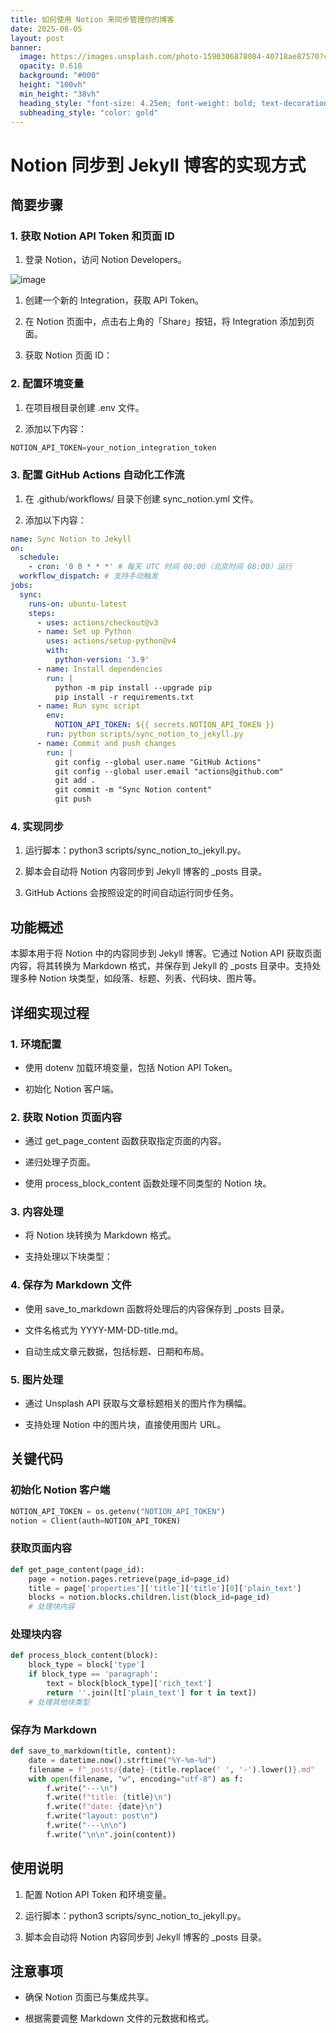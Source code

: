 ```yaml
---
title: 如何使用 Notion 来同步管理你的博客
date: 2025-08-05
layout: post
banner:
  image: https://images.unsplash.com/photo-1590306878084-40718ae87570?crop=entropy&cs=tinysrgb&fit=max&fm=jpg&ixid=M3w2OTIwMzJ8MHwxfHJhbmRvbXx8fHx8fHx8fDE3NTQzODI4MDV8&ixlib=rb-4.1.0&q=80&w=1080
  opacity: 0.618
  background: "#000"
  height: "100vh"
  min_height: "38vh"
  heading_style: "font-size: 4.25em; font-weight: bold; text-decoration: underline"
  subheading_style: "color: gold"
---
```


# Notion 同步到 Jekyll 博客的实现方式

## 简要步骤

### 1. 获取 Notion API Token 和页面 ID

1. 登录 Notion，访问 Notion Developers。

![image](https://prod-files-secure.s3.us-west-2.amazonaws.com/a7a0cc5a-89b9-4cda-8686-1fba0ca52f40/d19c1afe-dea5-4312-9333-786b0ba83054/image.png?X-Amz-Algorithm=AWS4-HMAC-SHA256&X-Amz-Content-Sha256=UNSIGNED-PAYLOAD&X-Amz-Credential=ASIAZI2LB466VZURZUEN%2F20250805%2Fus-west-2%2Fs3%2Faws4_request&X-Amz-Date=20250805T083324Z&X-Amz-Expires=3600&X-Amz-Security-Token=IQoJb3JpZ2luX2VjEB8aCXVzLXdlc3QtMiJGMEQCIFjNLPdsDSxMA%2F3aVJ%2F8BmCHqXQ8UofpteJPh9hsIyzZAiA5e41lB5TH408yBJ%2FscJ6QJYgP7MzM5S1hI36i2gNPIir%2FAwhYEAAaDDYzNzQyMzE4MzgwNSIMfIyOdObNMvl5kmdHKtwDf7K%2F8v59x%2FzydHr8yPWyjnSwhk6GQa530Uuh2ZmKkTAQ39Pkz67oMNymX8x5BBohQq7H4uIxvYcDLm3gcO495bj%2BKXua4jO1Iy0GK9iT3fiUpxQLKOMordV7n37jo1iLeDwax7Zb3%2Fdp0lipZXWf7DgEH2DclI%2B62Umgz7lF9MkDE1JW2ZePi7RHxmIImAQs6wxy2eXw4J9shjkxavHDDS1xfFzI2TuZjZnVabO2Q3aeuv2Xt9zLMb7iXJ03CWwm7OYEni5%2FxkuPewfEE79cuV07x5ZDhKHUEr2Mt9FjDXtpeii%2BRzBX8q6koUNdVNh25LR9o9wSMhTwD0F7IDmTF6eUum1RriMEPJzkGUbjHqmD9E7qudWxGNU%2BP0GCK93mCDDAKrf1swIiqGnjBqZhajFC45N1Ed9apMpsxhoKuhmk3u9vUweEZsKtoIs33%2FPzYEjBrqJ4W7c2sC7IIca9l7xMNSwhtC3FV3h1P%2BPSN2badHTZ1MUl8Oz%2BSb6VJAjyWMWJzAJI4vYGXQEXrO424C1v833ifvJ9L%2FqaScYKlI6nmGgMfSWnKawCqH8ne0gT2WKRtHSpoDD4H4aWzcJBkqq34bvhNO2Fkop18whCjqAqYbxt5rOpPVhdwiUw3NrGxAY6pgFhTcnQ47g%2FF5GnWC1%2Bd1zFlMkKqmCpGBS9vEV3SpPvMHU%2BvusmSVjzXK5gyCrcEqmeaAC%2BMf7dbCt37E6loyb8pbkXjGSt%2BFifx5S%2FV%2BGV7d8xqtbBTLvRRuzzhFir%2BRNtQJk19PxRFYFzmgL0v0vsmX9RVXgCXRKsOQdAzoBCtGvZfyhGxYTTaLjKt5M6ut5i8lEZebnUhX6KrQaHLJ7Lefv8Zlg%2B&X-Amz-Signature=951ce4dd10e45891943778347d60ccb19671fcf5dd78852e9e28834bac377d34&X-Amz-SignedHeaders=host&x-amz-checksum-mode=ENABLED&x-id=GetObject)

1. 创建一个新的 Integration，获取 API Token。

1. 在 Notion 页面中，点击右上角的「Share」按钮，将 Integration 添加到页面。

1. 获取 Notion 页面 ID：


### 2. 配置环境变量

1. 在项目根目录创建 .env 文件。

1. 添加以下内容：

```javascript
NOTION_API_TOKEN=your_notion_integration_token
```

### 3. 配置 GitHub Actions 自动化工作流

1. 在 .github/workflows/ 目录下创建 sync_notion.yml 文件。

1. 添加以下内容：

```yaml
name: Sync Notion to Jekyll
on:
  schedule:
    - cron: '0 0 * * *' # 每天 UTC 时间 00:00（北京时间 08:00）运行
  workflow_dispatch: # 支持手动触发
jobs:
  sync:
    runs-on: ubuntu-latest
    steps:
      - uses: actions/checkout@v3
      - name: Set up Python
        uses: actions/setup-python@v4
        with:
          python-version: '3.9'
      - name: Install dependencies
        run: |
          python -m pip install --upgrade pip
          pip install -r requirements.txt
      - name: Run sync script
        env:
          NOTION_API_TOKEN: ${{ secrets.NOTION_API_TOKEN }}
        run: python scripts/sync_notion_to_jekyll.py
      - name: Commit and push changes
        run: |
          git config --global user.name "GitHub Actions"
          git config --global user.email "actions@github.com"
          git add .
          git commit -m "Sync Notion content"
          git push
```

### 4. 实现同步

1. 运行脚本：python3 scripts/sync_notion_to_jekyll.py。

1. 脚本会自动将 Notion 内容同步到 Jekyll 博客的 _posts 目录。

1. GitHub Actions 会按照设定的时间自动运行同步任务。

## 功能概述

本脚本用于将 Notion 中的内容同步到 Jekyll 博客。它通过 Notion API 获取页面内容，将其转换为 Markdown 格式，并保存到 Jekyll 的 _posts 目录中。支持处理多种 Notion 块类型，如段落、标题、列表、代码块、图片等。

## 详细实现过程

### 1. 环境配置

- 使用 dotenv 加载环境变量，包括 Notion API Token。

- 初始化 Notion 客户端。

### 2. 获取 Notion 页面内容

- 通过 get_page_content 函数获取指定页面的内容。

- 递归处理子页面。

- 使用 process_block_content 函数处理不同类型的 Notion 块。

### 3. 内容处理

- 将 Notion 块转换为 Markdown 格式。

- 支持处理以下块类型：


### 4. 保存为 Markdown 文件

- 使用 save_to_markdown 函数将处理后的内容保存到 _posts 目录。

- 文件名格式为 YYYY-MM-DD-title.md。

- 自动生成文章元数据，包括标题、日期和布局。

### 5. 图片处理

- 通过 Unsplash API 获取与文章标题相关的图片作为横幅。

- 支持处理 Notion 中的图片块，直接使用图片 URL。

## 关键代码

### 初始化 Notion 客户端

```python
NOTION_API_TOKEN = os.getenv("NOTION_API_TOKEN")
notion = Client(auth=NOTION_API_TOKEN)
```

### 获取页面内容

```python
def get_page_content(page_id):
    page = notion.pages.retrieve(page_id=page_id)
    title = page['properties']['title']['title'][0]['plain_text']
    blocks = notion.blocks.children.list(block_id=page_id)
    # 处理块内容
```

### 处理块内容

```python
def process_block_content(block):
    block_type = block['type']
    if block_type == 'paragraph':
        text = block[block_type]['rich_text']
        return ''.join([t['plain_text'] for t in text])
    # 处理其他块类型
```

### 保存为 Markdown

```python
def save_to_markdown(title, content):
    date = datetime.now().strftime("%Y-%m-%d")
    filename = f"_posts/{date}-{title.replace(' ', '-').lower()}.md"
    with open(filename, "w", encoding="utf-8") as f:
        f.write("---\n")
        f.write(f"title: {title}\n")
        f.write(f"date: {date}\n")
        f.write("layout: post\n")
        f.write("---\n\n")
        f.write("\n\n".join(content))
```

## 使用说明

1. 配置 Notion API Token 和环境变量。

1. 运行脚本：python3 scripts/sync_notion_to_jekyll.py。

1. 脚本会自动将 Notion 内容同步到 Jekyll 博客的 _posts 目录。

## 注意事项

- 确保 Notion 页面已与集成共享。

- 根据需要调整 Markdown 文件的元数据和格式。